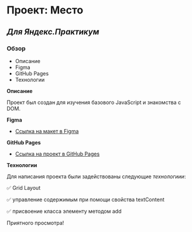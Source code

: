 # Проект: Место

## ___Для Яндекс.Практикум___

### Обзор
* Описание
* Figma
* GitHub Pages
* Технологии

**Описание**

Проект был создан для изучения базового JavaScript и знакомства с DOM. 

**Figma**

* [Ссылка на макет в Figma](https://www.figma.com/file/2cn9N9jSkmxD84oJik7xL7/JavaScript.-Sprint-4?node-id=0%3A1)

**GitHub Pages**

* [Ссылка на  проект в GitHub Pages](https://plotnikovaksyu.github.io/russian-travel/index.html)


**Технологии**

Для написания проекта были задействованы следующие *технологиии*:

:white_check_mark: Grid Layout

:white_check_mark: управление содержимым при помощи свойства textContent

:white_check_mark: присвоение класса элементу методом add


Приятного просмотра!